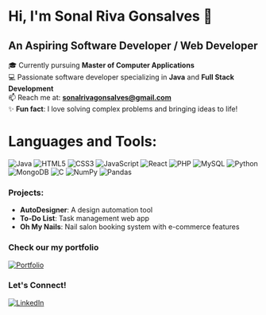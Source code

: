 # Hi, I'm Sonal Riva Gonsalves 👋 
## An Aspiring Software Developer / Web Developer
🎓 Currently pursuing **Master of Computer Applications** <br>
💻 Passionate software developer specializing in **Java** and **Full Stack Development**  
📫 Reach me at: **sonalrivagonsalves@gmail.com**  
✨ **Fun fact**: I love solving complex problems and bringing ideas to life!

# Languages and Tools:
![Java](https://img.shields.io/badge/Java-ED8B00?style=for-the-badge&logo=java&logoColor=white)
![HTML5](https://img.shields.io/badge/HTML5-E34F26?style=for-the-badge&logo=html5&logoColor=white)
![CSS3](https://img.shields.io/badge/CSS3-1572B6?style=for-the-badge&logo=css3&logoColor=white)
![JavaScript](https://img.shields.io/badge/JavaScript-F7DF1E?style=for-the-badge&logo=javascript&logoColor=black)
![React](https://img.shields.io/badge/React-20232A?style=for-the-badge&logo=react&logoColor=61DAFB)
![PHP](https://img.shields.io/badge/PHP-777BB4?style=for-the-badge&logo=php&logoColor=white)
![MySQL](https://img.shields.io/badge/MySQL-4479A1?style=for-the-badge&logo=mysql&logoColor=white)
![Python](https://img.shields.io/badge/Python-3776AB?style=for-the-badge&logo=python&logoColor=white)
![MongoDB](https://img.shields.io/badge/MongoDB-4EA94B?style=for-the-badge&logo=mongodb&logoColor=white)
![C](https://img.shields.io/badge/C-00599C?style=for-the-badge&logo=c&logoColor=white)
![NumPy](https://img.shields.io/badge/NumPy-013243?style=for-the-badge&logo=numpy&logoColor=white)
![Pandas](https://img.shields.io/badge/Pandas-150458?style=for-the-badge&logo=pandas&logoColor=white)

### Projects:
- **AutoDesigner**: A design automation tool  
- **To-Do List**: Task management web app  
- **Oh My Nails**: Nail salon booking system with e-commerce features

### Check our my portfolio
  [![Portfolio](https://img.shields.io/badge/Portfolio-0A66C2?style=for-the-badge&logo=appveyor&logoColor=white)](https://sonalgonsalves.me/) <br>

### Let's Connect!
[![LinkedIn](https://img.shields.io/badge/LinkedIn-0A66C2?style=for-the-badge&logo=linkedin&logoColor=white)](https://www.linkedin.com/in/sonalgonsalves/)
